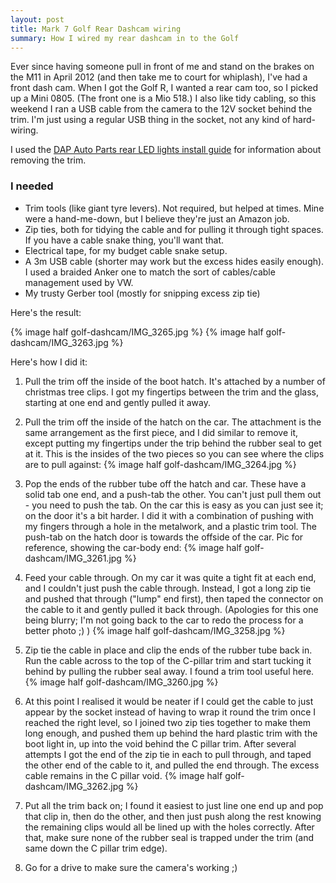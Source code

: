 ```yaml
---
layout: post
title: Mark 7 Golf Rear Dashcam wiring
summary: How I wired my rear dashcam in to the Golf
---
```

Ever since having someone pull in front of me and stand on the brakes on the M11 in April 2012 (and then take me to court for whiplash), I've had a front dash cam. When I got the Golf R, I wanted a rear cam too, so I picked up a Mini 0805. (The front one is a Mio 518.) I also like tidy cabling, so this weekend I ran a USB cable from the camera to the 12V socket behind the trim. I'm just using a regular USB thing in the socket, not any kind of hard-wiring.

I used the [DAP Auto Parts rear LED lights install guide](https://www.youtube....h?v=mnTI9je9fh0) for information about removing the trim.

### I needed

* Trim tools (like giant tyre levers). Not required, but helped at times. Mine were a hand-me-down, but I believe they're just an Amazon job.
* Zip ties, both for tidying the cable and for pulling it through tight spaces. If you have a cable snake thing, you'll want that.
* Electrical tape, for my budget cable snake setup.
* A 3m USB cable (shorter may work but the excess hides easily enough). I used a braided Anker one to match the sort of cables/cable management used by VW.
* My trusty Gerber tool (mostly for snipping excess zip tie)

Here's the result:

{% image half golf-dashcam/IMG_3265.jpg %} {% image half golf-dashcam/IMG_3263.jpg %}

Here's how I did it:

1. Pull the trim off the inside of the boot hatch. It's attached by a number of christmas tree clips. I got my fingertips between the trim and the glass, starting at one end and gently pulled it away.

2. Pull the trim off the inside of the hatch on the car. The attachment is the same arrangement as the first piece, and I did similar to remove it, except putting my fingertips under the trip behind the rubber seal to get at it.
This is the insides of the two pieces so you can see where the clips are to pull against:
{% image half golf-dashcam/IMG_3264.jpg %}

3. Pop the ends of the rubber tube off the hatch and car. These have a solid tab one end, and a push-tab the other. You can't just pull them out - you need to push the tab. On the car this is easy as you can just see it; on the door it's a bit harder. I did it with a combination of pushing with my fingers through a hole in the metalwork, and a plastic trim tool. The push-tab on the hatch door is towards the offside of the car. Pic for reference, showing the car-body end:
{% image half golf-dashcam/IMG_3261.jpg %}

4. Feed your cable through. On my car it was quite a tight fit at each end, and I couldn't just push the cable through. Instead, I got a long zip tie and pushed that through ("lump" end first), then taped the connector on the cable to it and gently pulled it back through.
(Apologies for this one being blurry; I'm not going back to the car to redo the process for a better photo ;) )
{% image half golf-dashcam/IMG_3258.jpg %}

5. Zip tie the cable in place and clip the ends of the rubber tube back in. Run the cable across to the top of the C-pillar trim and start tucking it behind by pulling the rubber seal away. I found a trim tool useful here.
{% image half golf-dashcam/IMG_3260.jpg %}

6. At this point I realised it would be neater if I could get the cable to just appear by the socket instead of having to wrap it round the trim once I reached the right level, so I joined two zip ties together to make them long enough, and pushed them up behind the hard plastic trim with the boot light in, up into the void behind the C pillar trim. After several attempts I got the end of the zip tie in each to pull through, and taped the other end of the cable to it, and pulled the end through. The excess cable remains in the C pillar void.
{% image half golf-dashcam/IMG_3262.jpg %}

7. Put all the trim back on; I found it easiest to just line one end up and pop that clip in, then do the other, and then just push along the rest knowing the remaining clips would all be lined up with the holes correctly. After that, make sure none of the rubber seal is trapped under the trim (and same down the C pillar trim edge).

8. Go for a drive to make sure the camera's working ;)
